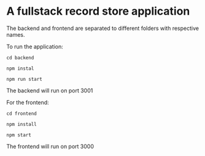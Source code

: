# A fullstack record store application

The backend and frontend are separated to different folders with respective names.

To run the application:

```
cd backend 

npm instal

npm run start
```

The backend will run on port 3001


For the frontend:

```
cd frontend 

npm install

npm start
```

The frontend will run on port 3000

